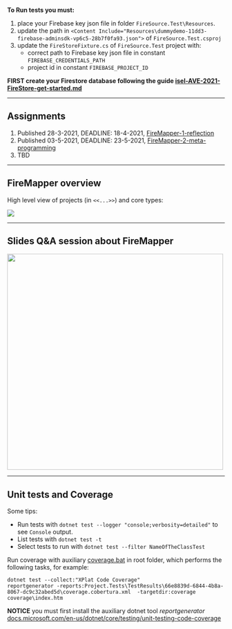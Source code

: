 **To Run tests you must:**
1. place your Firebase key json file in folder `FireSource.Test\Resources`.
1. update the path in `<Content Include="Resources\dummydemo-11dd3-firebase-adminsdk-vp6c5-28b7f0fa93.json">` of `FireSource.Test.csproj`
1. update the `FireStoreFixture.cs` of `FireSource.Test` project with:
   * correct path to Firebase key json file in constant `FIREBASE_CREDENTIALS_PATH`
   * project id in constant `FIREBASE_PROJECT_ID`

**FIRST create your Firestore database following the guide [isel-AVE-2021-FireStore-get-started.md](isel-AVE-2021-FireStore-get-started.md)**

***

## Assignments

1. Published 28-3-2021, DEADLINE: 18-4-2021, [FireMapper-1-reflection](Assignments/FireMapper-1-reflection.md)
2. Published 03-5-2021, DEADLINE: 23-5-2021, [FireMapper-2-meta-programming](Assignments/FireMapper-2-meta-programming.md)
3. TBD

***

## FireMapper overview

High level view of projects (in `<<...>>`) and core types:

<img src="Assets/FireMapper.svg">

***

## Slides Q&A session about FireMapper

<a target="_blank" href="Assets/FireMapper.pdf">
    <img width="500" src="Assets/FireMapper.gif">
</a>

***

## Unit tests and Coverage

Some tips:
* Run tests with `dotnet test --logger "console;verbosity=detailed"` to see `Console` output.
* List tests with `dotnet test -t`
* Select tests to run with `dotnet test --filter NameOfTheClassTest`


Run coverage with auxiliary [coverage.bat](coverage.bat) in root folder, which
performs the following tasks, for example:
```
dotnet test --collect:"XPlat Code Coverage"
reportgenerator -reports:Project.Tests\TestResults\66e8839d-6844-4b8a-8067-dc9c32abed5d\coverage.cobertura.xml  -targetdir:coverage
coverage\index.htm
```

**NOTICE** you must first install the auxiliary dotnet tool _reportgenerator_ [docs.microsoft.com/en-us/dotnet/core/testing/unit-testing-code-coverage](
https://docs.microsoft.com/en-us/dotnet/core/testing/unit-testing-code-coverage?tabs=windows#generate-reports)